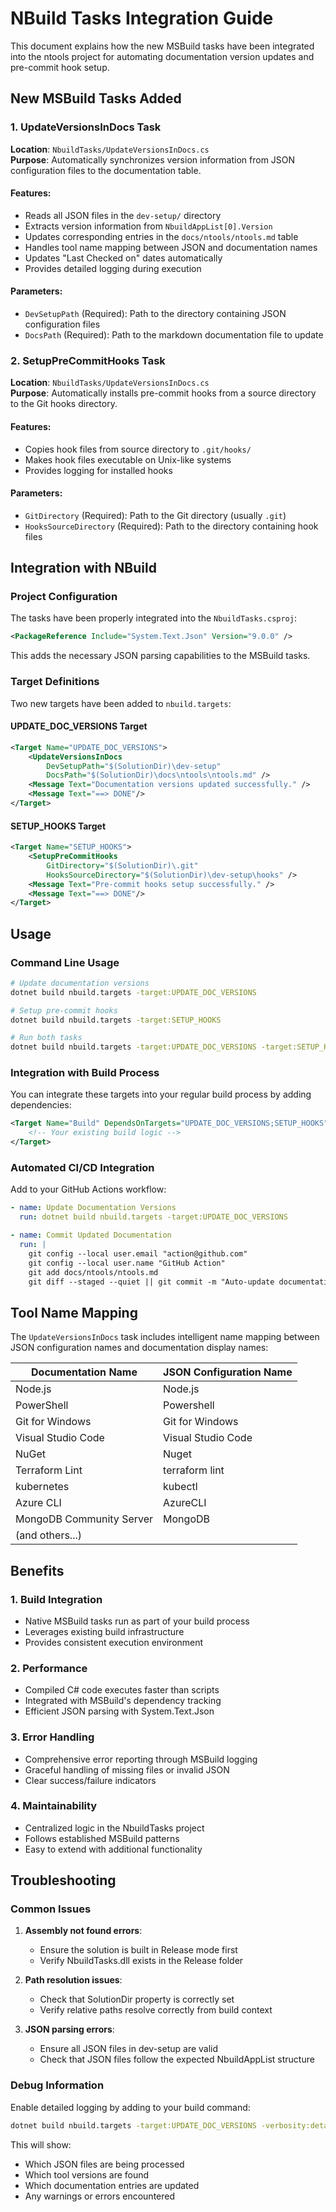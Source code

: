 # NBuild Tasks Integration Guide

This document explains how the new MSBuild tasks have been integrated into the ntools project for automating documentation version updates and pre-commit hook setup.

## New MSBuild Tasks Added

### 1. UpdateVersionsInDocs Task

**Location**: `NbuildTasks/UpdateVersionsInDocs.cs`  
**Purpose**: Automatically synchronizes version information from JSON configuration files to the documentation table.

#### Features:
- Reads all JSON files in the `dev-setup/` directory
- Extracts version information from `NbuildAppList[0].Version`
- Updates corresponding entries in the `docs/ntools/ntools.md` table
- Handles tool name mapping between JSON and documentation names
- Updates "Last Checked on" dates automatically
- Provides detailed logging during execution

#### Parameters:
- `DevSetupPath` (Required): Path to the directory containing JSON configuration files
- `DocsPath` (Required): Path to the markdown documentation file to update

### 2. SetupPreCommitHooks Task

**Location**: `NbuildTasks/UpdateVersionsInDocs.cs`  
**Purpose**: Automatically installs pre-commit hooks from a source directory to the Git hooks directory.

#### Features:
- Copies hook files from source directory to `.git/hooks/`
- Makes hook files executable on Unix-like systems
- Provides logging for installed hooks

#### Parameters:
- `GitDirectory` (Required): Path to the Git directory (usually `.git`)
- `HooksSourceDirectory` (Required): Path to the directory containing hook files

## Integration with NBuild

### Project Configuration

The tasks have been properly integrated into the `NbuildTasks.csproj`:

```xml
<PackageReference Include="System.Text.Json" Version="9.0.0" />
```

This adds the necessary JSON parsing capabilities to the MSBuild tasks.

### Target Definitions

Two new targets have been added to `nbuild.targets`:

#### UPDATE_DOC_VERSIONS Target

```xml
<Target Name="UPDATE_DOC_VERSIONS">
    <UpdateVersionsInDocs 
        DevSetupPath="$(SolutionDir)\dev-setup" 
        DocsPath="$(SolutionDir)\docs\ntools\ntools.md" />
    <Message Text="Documentation versions updated successfully." />
    <Message Text="==> DONE"/>
</Target>
```

#### SETUP_HOOKS Target

```xml
<Target Name="SETUP_HOOKS">
    <SetupPreCommitHooks 
        GitDirectory="$(SolutionDir)\.git" 
        HooksSourceDirectory="$(SolutionDir)\dev-setup\hooks" />
    <Message Text="Pre-commit hooks setup successfully." />
    <Message Text="==> DONE"/>
</Target>
```

## Usage

### Command Line Usage

```bash
# Update documentation versions
dotnet build nbuild.targets -target:UPDATE_DOC_VERSIONS

# Setup pre-commit hooks
dotnet build nbuild.targets -target:SETUP_HOOKS

# Run both tasks
dotnet build nbuild.targets -target:UPDATE_DOC_VERSIONS -target:SETUP_HOOKS
```

### Integration with Build Process

You can integrate these targets into your regular build process by adding dependencies:

```xml
<Target Name="Build" DependsOnTargets="UPDATE_DOC_VERSIONS;SETUP_HOOKS">
    <!-- Your existing build logic -->
</Target>
```

### Automated CI/CD Integration

Add to your GitHub Actions workflow:

```yaml
- name: Update Documentation Versions
  run: dotnet build nbuild.targets -target:UPDATE_DOC_VERSIONS

- name: Commit Updated Documentation
  run: |
    git config --local user.email "action@github.com"
    git config --local user.name "GitHub Action"
    git add docs/ntools/ntools.md
    git diff --staged --quiet || git commit -m "Auto-update documentation versions"
```

## Tool Name Mapping

The `UpdateVersionsInDocs` task includes intelligent name mapping between JSON configuration names and documentation display names:

| Documentation Name | JSON Configuration Name |
|-------------------|------------------------|
| Node.js | Node.js |
| PowerShell | Powershell |
| Git for Windows | Git for Windows |
| Visual Studio Code | Visual Studio Code |
| NuGet | Nuget |
| Terraform Lint | terraform lint |
| kubernetes | kubectl |
| Azure CLI | AzureCLI |
| MongoDB Community Server | MongoDB |
| (and others...) | |

## Benefits

### 1. **Build Integration**
- Native MSBuild tasks run as part of your build process
- Leverages existing build infrastructure
- Provides consistent execution environment

### 2. **Performance**
- Compiled C# code executes faster than scripts
- Integrated with MSBuild's dependency tracking
- Efficient JSON parsing with System.Text.Json

### 3. **Error Handling**
- Comprehensive error reporting through MSBuild logging
- Graceful handling of missing files or invalid JSON
- Clear success/failure indicators

### 4. **Maintainability**
- Centralized logic in the NbuildTasks project
- Follows established MSBuild patterns
- Easy to extend with additional functionality

## Troubleshooting

### Common Issues

1. **Assembly not found errors**:

    - Ensure the solution is built in Release mode first
    - Verify NbuildTasks.dll exists in the Release folder

2. **Path resolution issues**:

    - Check that SolutionDir property is correctly set
    - Verify relative paths resolve correctly from build context

3. **JSON parsing errors**:

    - Ensure all JSON files in dev-setup are valid
    - Check that JSON files follow the expected NbuildAppList structure

### Debug Information

Enable detailed logging by adding to your build command:
```bash
dotnet build nbuild.targets -target:UPDATE_DOC_VERSIONS -verbosity:detailed
```

This will show:

- Which JSON files are being processed
- Which tool versions are found
- Which documentation entries are updated
- Any warnings or errors encountered
